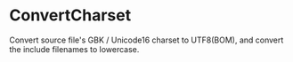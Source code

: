 # ConvertCharset
Convert source file's GBK / Unicode16 charset to UTF8(BOM),  and convert the include filenames to lowercase.
